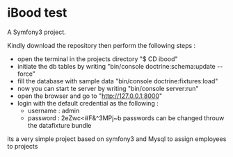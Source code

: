 iBood test
========

A Symfony3 project.

Kindly download the repository then perform the following steps :

- open the terminal in the projects directory "$ CD ibood"
- initiate the db tables by writing "bin/console doctrine:schema:update --force"
- fill the database with sample data "bin/console doctrine:fixtures:load"
- now you can start te server by writing "bin/console server:run"
- open the browser and go to "http://127.0.0.1:8000"
- login with the default credential as the following :
    - username : admin
    - password : 2eZwc<#F&^3MPj~b
passwords can be changed throuw the datafixture bundle 

its a very simple project based on symfony3 and Mysql to assign employees to projects
